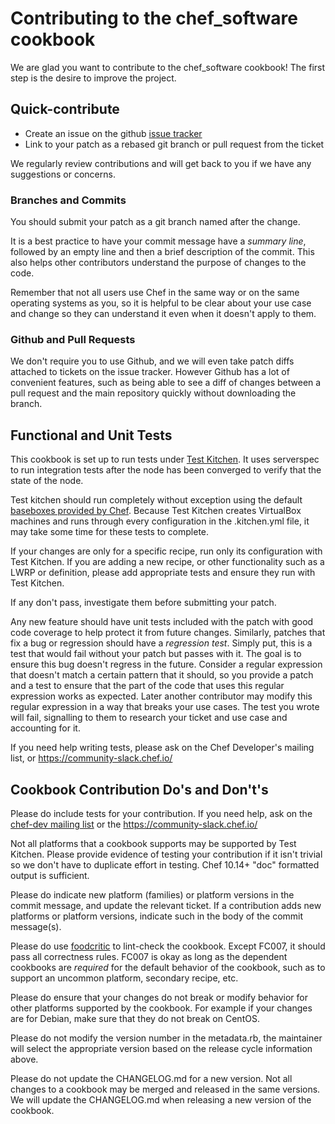 # Contributing to the chef_software cookbook

We are glad you want to contribute to the chef_software cookbook! The first
step is the desire to improve the project.

## Quick-contribute

* Create an issue on the github [issue tracker](https://github.com/Stromweld/chef_software/issues)
* Link to your patch as a rebased git branch or pull request from the ticket

We regularly review contributions and will get back to you if we have
any suggestions or concerns.

### Branches and Commits

You should submit your patch as a git branch named after the change.

It is a best practice to have your commit message have a _summary
line_, followed by an empty line and then a brief description of 
the commit. This also helps other contributors understand the 
purpose of changes to the code.

Remember that not all users use Chef in the same way or on the same
operating systems as you, so it is helpful to be clear about your use
case and change so they can understand it even when it doesn't apply
to them.

### Github and Pull Requests

We don't require you to use Github, and we will even take patch diffs
attached to tickets on the issue tracker. However Github has a lot of
convenient features, such as being able to see a diff of changes
between a pull request and the main repository quickly without
downloading the branch.

## Functional and Unit Tests

This cookbook is set up to run tests under
[Test Kitchen](http://kitchen.ci/). It uses serverspec to run
integration tests after the node has been converged to verify that
the state of the node.

Test kitchen should run completely without exception using the default
[baseboxes provided by Chef](http://chef.github.io/bento/).
Because Test Kitchen creates VirtualBox machines and runs through
every configuration in the .kitchen.yml file, it may take some time for
these tests to complete.

If your changes are only for a specific recipe, run only its
configuration with Test Kitchen. If you are adding a new recipe, or
other functionality such as a LWRP or definition, please add
appropriate tests and ensure they run with Test Kitchen.

If any don't pass, investigate them before submitting your patch.

Any new feature should have unit tests included with the patch with
good code coverage to help protect it from future changes. Similarly,
patches that fix a bug or regression should have a _regression test_.
Simply put, this is a test that would fail without your patch but
passes with it. The goal is to ensure this bug doesn't regress in the
future. Consider a regular expression that doesn't match a certain
pattern that it should, so you provide a patch and a test to ensure
that the part of the code that uses this regular expression works as
expected. Later another contributor may modify this regular expression
in a way that breaks your use cases. The test you wrote will fail,
signalling to them to research your ticket and use case and accounting
for it.

If you need help writing tests, please ask on the Chef Developer's
mailing list, or https://community-slack.chef.io/

## Cookbook Contribution Do's and Don't's

Please do include tests for your contribution. If you need help, ask
on the
[chef-dev mailing list](http://lists.chef.io/sympa/info/chef-dev)
or the https://community-slack.chef.io/

Not all platforms that a cookbook supports may be supported by Test
Kitchen. Please provide evidence of testing your contribution if it
isn't trivial so we don't have to duplicate effort in testing. Chef
10.14+ "doc" formatted output is sufficient.

Please do indicate new platform (families) or platform versions in the
commit message, and update the relevant ticket.  If a contribution adds 
new platforms or platform versions, indicate such in the body of the commit message(s).

Please do use [foodcritic](http://www.foodcritic.io/) to
lint-check the cookbook. Except FC007, it should pass all correctness
rules. FC007 is okay as long as the dependent cookbooks are *required*
for the default behavior of the cookbook, such as to support an
uncommon platform, secondary recipe, etc.

Please do ensure that your changes do not break or modify behavior for
other platforms supported by the cookbook. For example if your changes
are for Debian, make sure that they do not break on CentOS.

Please do not modify the version number in the metadata.rb, the maintainer
will select the appropriate version based on the release cycle
information above.

Please do not update the CHANGELOG.md for a new version. Not all
changes to a cookbook may be merged and released in the same versions.
We will update the CHANGELOG.md when releasing a new version of
the cookbook.
